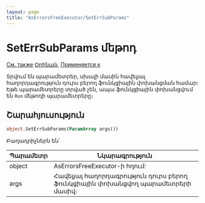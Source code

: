 ```yaml
---
layout: page
title: "AsErrorsFreeExecutor/SetErrSubParams"
---
```



# SetErrSubParams մեթոդ
 
[См. также](../Functions/CreateErrorsFreeExecutor.html)
[Օրինակ](../../Examples/E_AsErrorsFreeExecutor.html)[&nbsp;](../../Examples/E_AsErrorsFreeExecutor.html) [Применяется к](../AsErrorsFreeExecutor.md)

Տրվում են պարամետրեր, սխալի մասին հավելյալ հաղորդագրություն դուրս բերող ֆունկցիային փոխանցման համար։ Եթե պարամետրերը տրված չեն, ապա ֆունկցիային փոխանցվում են `Run` մեթոդի պարամետրերը։

## Շարահյուսություն

``` vb
object.SetErrSubParams(ParamArray args())
```

Բաղադրիչներն են՝

    
| Պարամետր | Նկարագրություն |
|--|--|
| object | AsErrorsFreeExecutor-ի հղում: |
| args | Հավելյալ հաղորդագրություն դուրս բերող ֆունկցիային փոխանցվող պարամետրերի մասիվ։  |

